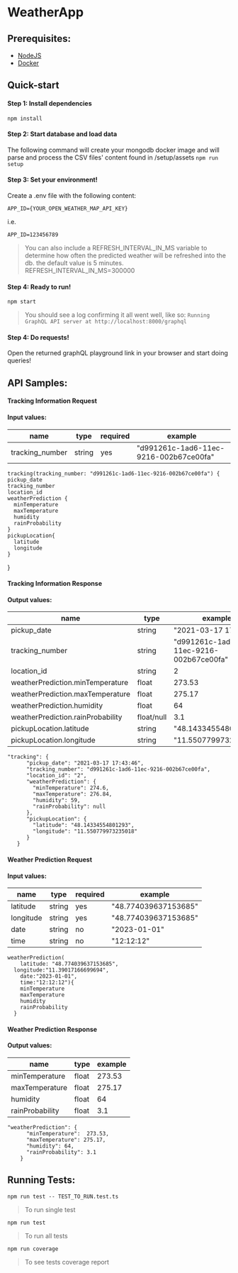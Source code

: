 # WeatherApp

## Prerequisites:

- [NodeJS](https://nodejs.org/en/download/ 'NodeJS')
- [Docker](https://www.docker.com/products/docker-desktop/ 'Docker')

## Quick-start

#### Step 1: Install dependencies

`npm install`

#### Step 2: Start database and load data

The following command will create your mongodb docker image and will parse and process the CSV files' content found in /setup/assets
`npm run setup`

#### Step 3: Set your environment!

Create a .env file with the following content:

`APP_ID={YOUR_OPEN_WEATHER_MAP_API_KEY}`

i.e.

`APP_ID=123456789`

> You can also include a REFRESH_INTERVAL_IN_MS variable to determine how often the predicted weather will be refreshed into the db. the default value is 5 minutes.
> REFRESH_INTERVAL_IN_MS=300000

#### Step 4: Ready to run!

`npm start`

> You should see a log confirming it all went well, like so:
> `Running GraphQL API server at http://localhost:8000/graphql`

#### Step 4: Do requests!

Open the returned graphQL playground link in your browser and start doing queries!

## API Samples:

#### Tracking Information Request

#### Input values:

| name            | type   | required | example                                |
| --------------- | ------ | -------- | -------------------------------------- |
| tracking_number | string | yes      | "d991261c-1ad6-11ec-9216-002b67ce00fa" |

    tracking(tracking_number: "d991261c-1ad6-11ec-9216-002b67ce00fa") {
    pickup_date
    tracking_number
    location_id
    weatherPrediction {
      minTemperature
      maxTemperature
      humidity
      rainProbability
    }
    pickupLocation{
      latitude
      longitude
    }

}

#### Tracking Information Response

#### Output values:

| name                              | type       | example                                |
| --------------------------------- | ---------- | -------------------------------------- |
| pickup_date                       | string     | "2021-03-17 17:43:46"                  |
| tracking_number                   | string     | "d991261c-1ad6-11ec-9216-002b67ce00fa" |
| location_id                       | string     | 2                                      |
| weatherPrediction.minTemperature  | float      | 273.53                                 |
| weatherPrediction.maxTemperature  | float      | 275.17                                 |
| weatherPrediction.humidity        | float      | 64                                     |
| weatherPrediction.rainProbability | float/null | 3.1                                    |
| pickupLocation.latitude           | string     | "48.14334554801293"                    |
| pickupLocation.longitude          | string     | "11.550779973235018"                   |

    "tracking": {
          "pickup_date": "2021-03-17 17:43:46",
          "tracking_number": "d991261c-1ad6-11ec-9216-002b67ce00fa",
          "location_id": "2",
          "weatherPrediction": {
            "minTemperature": 274.6,
            "maxTemperature": 276.84,
            "humidity": 59,
            "rainProbability": null
          },
          "pickupLocation": {
            "latitude": "48.14334554801293",
            "longitude": "11.550779973235018"
          }
       }

#### Weather Prediction Request

#### Input values:

| name      | type   | required | example              |
| --------- | ------ | -------- | -------------------- |
| latitude  | string | yes      | "48.774039637153685" |
| longitude | string | yes      | "48.774039637153685" |
| date      | string | no       | "2023-01-01"         |
| time      | string | no       | "12:12:12"           |

    weatherPrediction(
    	latitude: "48.774039637153685",
      longitude:"11.39017166699694",
    	date:"2023-01-01",
    	time:"12:12:12"){
        minTemperature
        maxTemperature
        humidity
        rainProbability
      }

#### Weather Prediction Response

#### Output values:

| name            | type  | example |
| --------------- | ----- | ------- |
| minTemperature  | float | 273.53  |
| maxTemperature  | float | 275.17  |
| humidity        | float | 64      |
| rainProbability | float | 3.1     |

    "weatherPrediction": {
          "minTemperature":  273.53,
          "maxTemperature": 275.17,
          "humidity": 64,
          "rainProbability": 3.1
        }

## Running Tests:

`npm run test -- TEST_TO_RUN.test.ts`

> To run single test

`npm run test`

> To run all tests

`npm run coverage`

> To see tests coverage report
